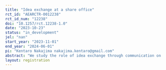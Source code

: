 ```yaml
---
title: "Idea exchange at a share office"
rct_id: "AEARCTR-0012238"
rct_id_num: "12238"
doi: "10.1257/rct.12238-1.0"
date: "2023-10-23"
status: "in_development"
jel: "nan"
start_year: "2023-11-01"
end_year: "2024-06-01"
pi: "Kentaro Nakajima nakajima.kentaro@gmail.com"
abstract: "We study the role of idea exchange through communication on creativity in a co-working space. We introduce a communication-facilitating app for the part of users in a co-working space and provide a matching service through the app. By examining the facilitated communications with previously unknown partners by the app and the change in creativity, we can examine the impact of communications on creativity."
layout: registration
---
```


